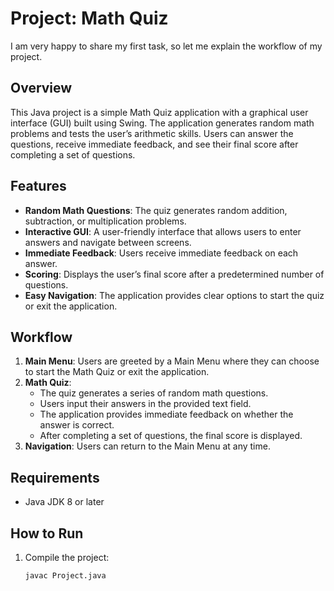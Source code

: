 # Project: Math Quiz

I am very happy to share my first task, so let me explain the workflow of my project.

## Overview

This Java project is a simple Math Quiz application with a graphical user interface (GUI) built using Swing. The application generates random math problems and tests the user’s arithmetic skills. Users can answer the questions, receive immediate feedback, and see their final score after completing a set of questions.

## Features

- **Random Math Questions**: The quiz generates random addition, subtraction, or multiplication problems.
- **Interactive GUI**: A user-friendly interface that allows users to enter answers and navigate between screens.
- **Immediate Feedback**: Users receive immediate feedback on each answer.
- **Scoring**: Displays the user’s final score after a predetermined number of questions.
- **Easy Navigation**: The application provides clear options to start the quiz or exit the application.

## Workflow

1. **Main Menu**: Users are greeted by a Main Menu where they can choose to start the Math Quiz or exit the application.
2. **Math Quiz**: 
   - The quiz generates a series of random math questions.
   - Users input their answers in the provided text field.
   - The application provides immediate feedback on whether the answer is correct.
   - After completing a set of questions, the final score is displayed.
3. **Navigation**: Users can return to the Main Menu at any time.

## Requirements

- Java JDK 8 or later

## How to Run

1. Compile the project:
   ```bash
   javac Project.java
